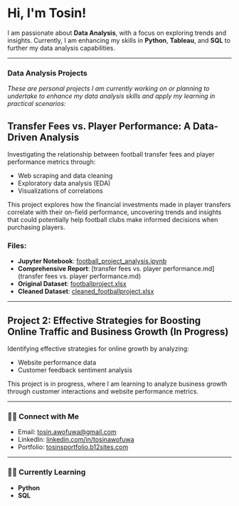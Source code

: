 # Hi, I'm Tosin!

I am passionate about **Data Analysis**, with a focus on exploring trends and insights. Currently, I am enhancing my skills in **Python**, **Tableau**, and **SQL** to further my data analysis capabilities.

---

### Data Analysis Projects
*These are personal projects I am currently working on or planning to undertake to enhance my data analysis skills and apply my learning in practical scenarios:*

## Transfer Fees vs. Player Performance: A Data-Driven Analysis

Investigating the relationship between football transfer fees and player performance metrics through:
- Web scraping and data cleaning
- Exploratory data analysis (EDA)
- Visualizations of correlations

This project explores how the financial investments made in player transfers correlate with their on-field performance, uncovering trends and insights that could potentially help football clubs make informed decisions when purchasing players.

### Files:
- **Jupyter Notebook**: [football_project_analysis.ipynb](football_project_analysis.ipynb)
- **Comprehensive Report**: [transfer fees vs. player performance.md](transfer fees vs. player performance.md)
- **Original Dataset**: [footballproject.xlsx](footballproject.xlsx)
- **Cleaned Dataset**: [cleaned_footballproject.xlsx](cleaned_footballproject.xlsx)

---

## Project 2: Effective Strategies for Boosting Online Traffic and Business Growth (In Progress)

Identifying effective strategies for online growth by analyzing:
- Website performance data
- Customer feedback sentiment analysis

This project is in progress, where I am learning to analyze business growth through customer interactions and website performance metrics.

---

### 🤳🏼 Connect with Me
- Email: [tosin.awofuwa@gmail.com](mailto:tosin.awofuwa@gmail.com)
- LinkedIn: [linkedin.com/in/tosinawofuwa](http://linkedin.com/in/tosinawofuwa)
- Portfolio: [tosinsportfolio.b12sites.com](https://tosinsportfolio.b12sites.com/index#home)

---

### 👩‍💻 Currently Learning
- **Python**
- **SQL**
